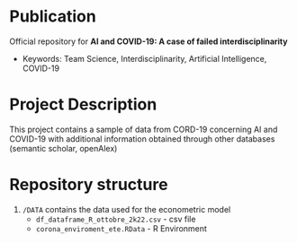 # Publication
Official repository for **AI and COVID-19: A case of failed interdisciplinarity**

- Keywords: Team Science, Interdisciplinarity, Artificial Intelligence, COVID-19

# Project Description
This project contains a sample of data from CORD-19 concerning AI and COVID-19 with additional information obtained through other databases (semantic scholar, openAlex)  

# Repository structure

1. `/DATA` contains the data used for the econometric model 
    - `df_dataframe_R_ottobre_2k22.csv` - csv file
    - `corona_enviroment_ete.RData` - R Environment 
    
